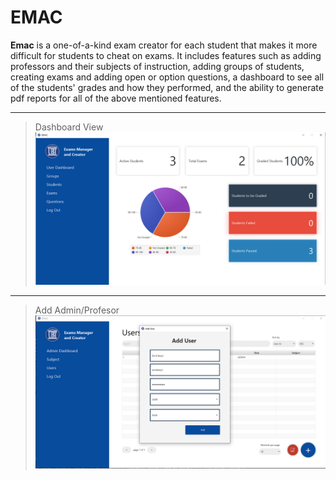 # EMAC
**Emac** is a one-of-a-kind exam creator for each student that makes it more difficult for students to cheat on exams. It includes features such as adding professors and their subjects of instruction, adding groups of students, creating exams and adding open or option questions, a dashboard to see all of the students' grades and how they performed, and the ability to generate pdf reports for all of the above mentioned features.

---

> Dashboard View
![dashboard](https://raw.githubusercontent.com/etnikbeqiri1/emac/main/assets/dashboard.png)

---

> Add Admin/Profesor
![add_user](https://raw.githubusercontent.com/etnikbeqiri1/emac/main/assets/add_user.png)

